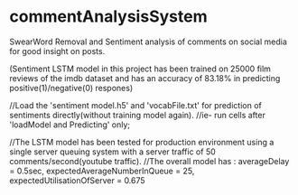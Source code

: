 # commentAnalysisSystem
SwearWord Removal and Sentiment analysis of comments on social media for good insight on posts.

(Sentiment LSTM model in this project has been trained on 25000 film reviews of the imdb dataset and has an accuracy of 83.18% in predicting positive(1)/negative(0) respones)

//Load the 'sentiment model.h5' and 'vocabFile.txt' for prediction of sentiments directly(without training model again).
//ie- run cells after 'loadModel and Predicting' only; 

//The LSTM model has been tested for production environment using a single server queuing system with a server traffic of 50 comments/second(youtube traffic).
//The overall model has :  averageDelay = 0.5sec, expectedAverageNumberInQueue = 25, expectedUtilisationOfServer = 0.675
